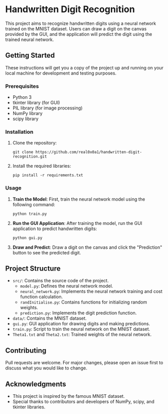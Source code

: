 # Handwritten Digit Recognition

This project aims to recognize handwritten digits using a neural network trained on the MNIST dataset. Users can draw a digit on the canvas provided by the GUI, and the application will predict the digit using the trained neural network.

## Getting Started

These instructions will get you a copy of the project up and running on your local machine for development and testing purposes.

### Prerequisites

- Python 3
- tkinter library (for GUI)
- PIL library (for image processing)
- NumPy library
- scipy library

### Installation

1. Clone the repository:

   ```
   git clone https://github.com/real0x0a1/handwritten-digit-recognition.git
   ```

2. Install the required libraries:

   ```
   pip install -r requirements.txt
   ```

### Usage

1. **Train the Model**: 
   First, train the neural network model using the following command:

   ```
   python train.py
   ```

2. **Run the GUI Application**: 
   After training the model, run the GUI application to predict handwritten digits:

   ```
   python gui.py
   ```

3. **Draw and Predict**: 
   Draw a digit on the canvas and click the "Prediction" button to see the predicted digit.

## Project Structure

- `src/`: Contains the source code of the project.
  - `model.py`: Defines the neural network model.
  - `neural_network.py`: Implements the neural network training and cost function calculation.
  - `randInitialise.py`: Contains functions for initializing random weights.
  - `prediction.py`: Implements the digit prediction function.
- `data/`: Contains the MNIST dataset.
- `gui.py`: GUI application for drawing digits and making predictions.
- `train.py`: Script to train the neural network on the MNIST dataset.
- `Theta1.txt` and `Theta2.txt`: Trained weights of the neural network.

## Contributing

Pull requests are welcome. For major changes, please open an issue first to discuss what you would like to change.


## Acknowledgments

- This project is inspired by the famous MNIST dataset.
- Special thanks to contributors and developers of NumPy, scipy, and tkinter libraries.
